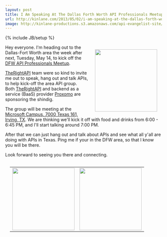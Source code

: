 ```yaml
---
layout: post
title: I Am Speaking At The Dallas Forth Worth API Professionals Meetup May 14th
url: http://kinlane.com/2013/05/02/i-am-speaking-at-the-dallas-forth-worth-api-professionals-meetup-may-14th/
image: http://kinlane-productions.s3.amazonaws.com/api-evangelist-site/blog/dfw-api-meetup-group.jpeg
---
```

{% include JB/setup %}
<p>
     <a title="DFW API Professional Meetup Group" href="http://www.meetup.com/DFW-API-Professionals/events/115600132/"><img style="padding: 15px;" src="https://s3.amazonaws.com/kinlane-productions/events/dfw-api-meetup-group/dfw-api-meetup-group.jpeg"  width="200" align="right" /></a>
</p>
<p>
     Hey everyone. I'm heading out to the Dallas-Fort Worth area the week after next, Tuesday, May 14, to kick off the <a title="DFW API Professional Meetup Group" href="http://www.meetup.com/DFW-API-Professionals/events/115600132/">DFW API Professionals Meetup</a>.
</p>
<p>
     <a title="TheRightAPI" href="http://therightapi.com">TheRightAPI</a> team were so kind to invite me out to speak, hang out and talk APIs, to help kick-off the area API group. Both <a title="TheRightAPI" href="http://therightapi.com">TheRightAPI</a> and backend as a service (BaaS) provider <a href="http://www.proxomo.com/">Proxomo</a> are sponsoring the shindig.
</p>
<p>
     The group will be meeting at the <a href="http://maps.google.com/maps?q=7000+Texas+161%2C+Irving%2C+TX">Microsoft Campus, 7000 Texas 161, Irving, TX</a>. We are thinking we'll kick it off with food and drinks from 6:00 - 6:45 PM, and I'll start talking around 7:00 PM.
</p>
<p>
     After that we can just hang out and talk about APIs and see what all y'all are doing with APIs in Texas. Ping me if your in the DFW area, so that I know you will be there.
</p>
<p>
     Look forward to seeing you there and connecting.
</p>
<table style="padding: 15px;" cellspacing="1" cellpadding="5" width="95%">
     <tbody>
          <tr>
               <td align="center">
                    <a title="TheRightAPI" href="http://www.therightapi.com/" target="_blank"><img src="http://kinlane-productions.s3.amazonaws.com/api-evangelist-site/company/therightapi-logo-2.png"  width="200" /></a>
               </td>
               <td align="center">
                    <a title="Proxomo" href="http://www.proxomo.com/" target="_blank"><img src="http://kinlane-productions.s3.amazonaws.com/api-evangelist-site/serviceproviders/Proxomo-Logo.png"  width="200" /></a>
               </td>
          </tr>
     </tbody>
</table>
